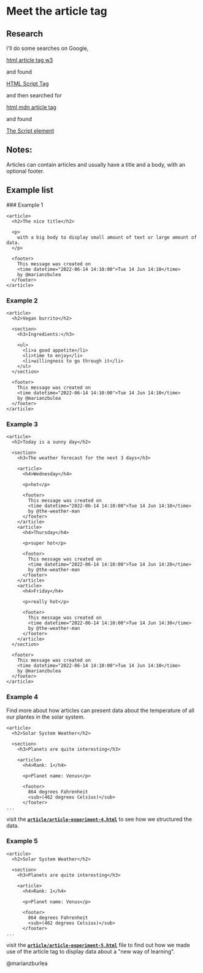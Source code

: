 # Meet the article tag

## Research

I'll do some searches on Google,

[html article tag w3](https://www.google.com/search?q=html+article+tag+w3)

and found

[HTML Script Tag](https://www.w3schools.com/tags/tag_article.asp)

and then searched for

[html mdn article tag](https://www.google.com/search?q=html+mdn+article)

and found

[The Script element](https://developer.mozilla.org/en-US/docs/Web/HTML/Element/article)

## Notes:

Articles can contain articles and usually have a title and a body, with an optional footer.

## Example list

### Example 1

```html:
<article>
  <h2>The nice title</h2>

  <p>
    with a big body to display small amount of text or large amount of data.
  </p>

  <footer>
    This message was created on
    <time datetime="2022-06-14 14:10:00">Tue 14 Jun 14:10</time>
    by @marianzbulea
  </footer>
</article>

```

### Example 2

```html:
<article>
  <h2>Vegan burrito</h2>

  <section>
    <h3>Ingredients:</h3>

    <ul>
      <li>a good appetite</li>
      <li>time to enjoy</li>
      <li>willingness to go through it</li>
    </ul>
  </section>

  <footer>
    This message was created on
    <time datetime="2022-06-14 14:10:00">Tue 14 Jun 14:10</time>
    by @marianzbulea
  </footer>
</article>

```

### Example 3

```html:
<article>
  <h2>Today is a sunny day</h2>

  <section>
    <h3>The weather forecast for the next 3 days</h3>

    <article>
      <h4>Wednesday</h4>

      <p>hot</p>

      <footer>
        This message was created on
        <time datetime="2022-06-14 14:10:00">Tue 14 Jun 14:10</time>
        by @the-weather-man
      </footer>
    </article>
    <article>
      <h4>Thursday</h4>

      <p>super hot</p>

      <footer>
        This message was created on
        <time datetime="2022-06-14 14:10:00">Tue 14 Jun 14:20</time>
        by @the-weather-man
      </footer>
    </article>
    <article>
      <h4>Friday</h4>

      <p>really hot</p>

      <footer>
        This message was created on
        <time datetime="2022-06-14 14:10:00">Tue 14 Jun 14:30</time>
        by @the-weather-man
      </footer>
    </article>
  </section>

  <footer>
    This message was created on
    <time datetime="2022-06-14 14:10:00">Tue 14 Jun 14:10</time>
    by @marianzbulea
  </footer>
</article>

```

### Example 4

Find more about how articles can present data about the temperature of all our plantes in the solar system.

```html:
<article>
  <h2>Solar System Weather</h2>

  <section>
    <h3>Planets are quite interesting</h3>

    <article>
      <h4>Rank: 1</h4>

      <p>Planet name: Venus</p>

      <footer>
        864 degrees Fahrenheit
        <sub>(462 degrees Celsius)</sub>
      </footer>
...
```

visit the <ins>**`article/article-experiment-4.html`**</ins> to see how we structured the data.

### Example 5

```html:
<article>
  <h2>Solar System Weather</h2>

  <section>
    <h3>Planets are quite interesting</h3>

    <article>
      <h4>Rank: 1</h4>

      <p>Planet name: Venus</p>

      <footer>
        864 degrees Fahrenheit
        <sub>(462 degrees Celsius)</sub>
      </footer>
...
```

visit the <ins>**`article/article-experiment-5.html`**</ins> file to find out how we made use of the article tag to display data about a "new way of learning".

@marianzburlea
